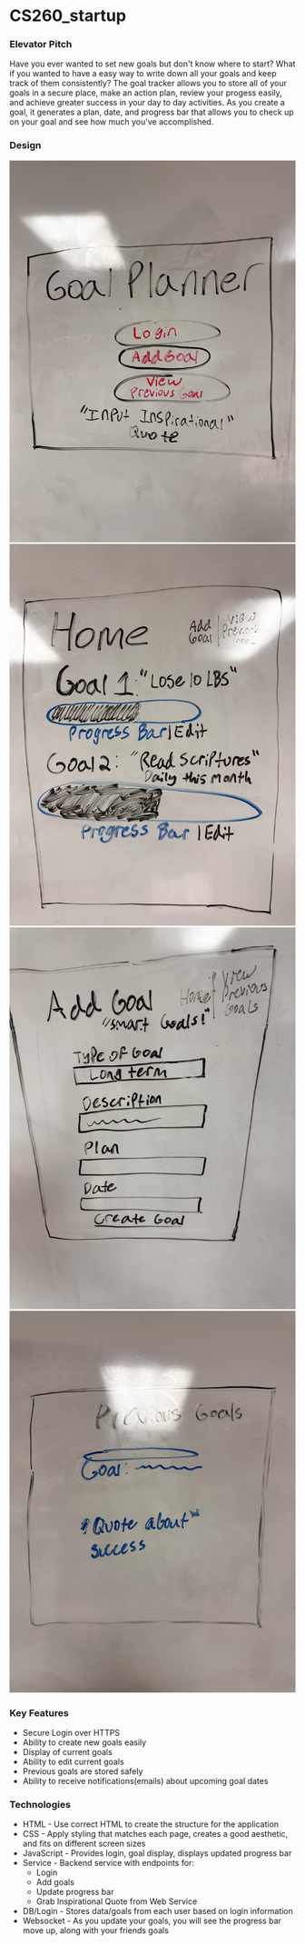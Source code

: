 # CS260_startup
### Elevator Pitch 

Have you ever wanted to set new goals but don't know where to start? What if you wanted to have a easy way to write down all your goals and keep track of them consistently? The goal tracker allows you to store all of your goals in a secure place, make an action plan, review your progess easily, and achieve greater success in your day to day activities. As you create a goal, it generates a plan, date, and progress bar that allows you to check up on your goal and see how much you've accomplished.

### Design 
![Photo 1](./Design%20Examples/Home%20Page.jpg)
![Photo 2](./Design%20Examples/Goals%20Page.jpg)
![Photo 3](./Design%20Examples/Add%20Goals%20Page.jpg)
![Photo 4](./Design%20Examples/Previous%20Goals%20Page.jpg)

### Key Features
* Secure Login over HTTPS
* Ability to create new goals easily
* Display of current goals 
* Ability to edit current goals 
* Previous goals are stored safely 
* Ability to receive notifications(emails) about upcoming goal dates 

### Technologies
- HTML - Use correct HTML to create the structure for the application 
- CSS - Apply styling that matches each page, creates a good aesthetic, and fits on different screen sizes 
- JavaScript - Provides login, goal display, displays updated progress bar 
- Service - Backend service with endpoints for:
    - Login
    - Add goals
    - Update progress bar 
    - Grab Inspirational Quote from Web Service 
- DB/Login - Stores data/goals from each user based on login information 
- Websocket - As you update your goals, you will see the progress bar move up, along with your friends goals 

